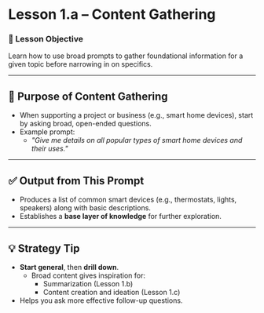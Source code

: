 # Lesson 1.a – Content Gathering

### 🎯 Lesson Objective
Learn how to use broad prompts to gather foundational information for a given topic before narrowing in on specifics.

---

## 🧠 Purpose of Content Gathering

- When supporting a project or business (e.g., smart home devices), start by asking broad, open-ended questions.
- Example prompt:
  - _"Give me details on all popular types of smart home devices and their uses."_

---

## ✅ Output from This Prompt

- Produces a list of common smart devices (e.g., thermostats, lights, speakers) along with basic descriptions.
- Establishes a **base layer of knowledge** for further exploration.

---

## 💡 Strategy Tip

- **Start general**, then **drill down**.
  - Broad content gives inspiration for:
    - Summarization (Lesson 1.b)
    - Content creation and ideation (Lesson 1.c)
- Helps you ask more effective follow-up questions.
